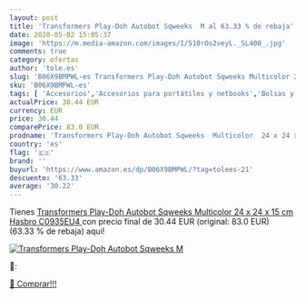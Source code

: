 ```yaml
---
layout: post
title: 'Transformers Play-Doh Autobot Sqweeks  M al 63.33 % de rebaja'
date: 2020-05-02 15:05:37
image: 'https://m.media-amazon.com/images/I/510rOs2veyL._SL400_.jpg'
comments: true
category: ofertas
author: 'tole.es'
slug: 'B06X9BMPWL-es Transformers Play-Doh Autobot Sqweeks Multicolor 24 x 24 x...'
sku: 'B06X9BMPWL-es'
tags: [ 'Accesorios','Accesorios para portátiles y netbooks','Bolsas y fundas para portátiles y netbooks','Informática','Mochilas para portátiles y netbooks','play-doh', ]
actualPrice: 30.44 EUR
currency: EUR
price: 30.44
comparePrice: 83.0 EUR
prodname: 'Transformers Play-Doh Autobot Sqweeks  Multicolor  24 x 24 x 15 cm  Hasbro C0935EU4 '
country: 'es'
flag: '🇪🇸'
brand: ''
buyurl: 'https://www.amazon.es/dp/B06X9BMPWL/?tag=tolees-21'
descuento: '63.33'
average: '30.22'
---
```


Tienes [Transformers Play-Doh Autobot Sqweeks  Multicolor  24 x 24 x 15 cm  Hasbro C0935EU4 ](https://www.amazon.es/dp/B06X9BMPWL/?tag=tolees-21) con precio final de  30.44 EUR (original: 83.0 EUR) (63.33 %  de rebaja) aqui!

[![Transformers Play-Doh Autobot Sqweeks  M](https://m.media-amazon.com/images/I/510rOs2veyL._SL400_.jpg)](https://www.amazon.es/dp/B06X9BMPWL/?tag=tolees-21)

🔎:


[🛒 Comprar!!!](https://www.amazon.es/dp/B06X9BMPWL/?tag=tolees-21)

